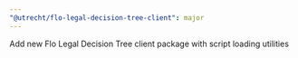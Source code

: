 ```yaml
---
"@utrecht/flo-legal-decision-tree-client": major
---
```


Add new Flo Legal Decision Tree client package with script loading utilities
